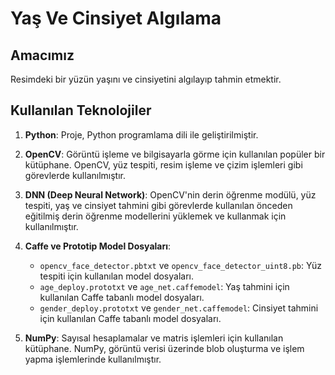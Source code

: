 # Yaş Ve Cinsiyet Algılama

## Amacımız
Resimdeki bir yüzün yaşını ve cinsiyetini algılayıp tahmin etmektir.

## Kullanılan Teknolojiler 
1. **Python**: Proje, Python programlama dili ile geliştirilmiştir.
   
2. **OpenCV**: Görüntü işleme ve bilgisayarla görme için kullanılan popüler bir kütüphane. OpenCV, yüz tespiti, resim işleme ve çizim işlemleri gibi görevlerde kullanılmıştır.

3. **DNN (Deep Neural Network)**: OpenCV'nin derin öğrenme modülü, yüz tespiti, yaş ve cinsiyet tahmini gibi görevlerde kullanılan önceden eğitilmiş derin öğrenme modellerini yüklemek ve kullanmak için kullanılmıştır.

4. **Caffe ve Prototip Model Dosyaları**:
   - `opencv_face_detector.pbtxt` ve `opencv_face_detector_uint8.pb`: Yüz tespiti için kullanılan model dosyaları.
   - `age_deploy.prototxt` ve `age_net.caffemodel`: Yaş tahmini için kullanılan Caffe tabanlı model dosyaları.
   - `gender_deploy.prototxt` ve `gender_net.caffemodel`: Cinsiyet tahmini için kullanılan Caffe tabanlı model dosyaları.

5. **NumPy**: Sayısal hesaplamalar ve matris işlemleri için kullanılan kütüphane. NumPy, görüntü verisi üzerinde blob oluşturma ve işlem yapma işlemlerinde kullanılmıştır.

